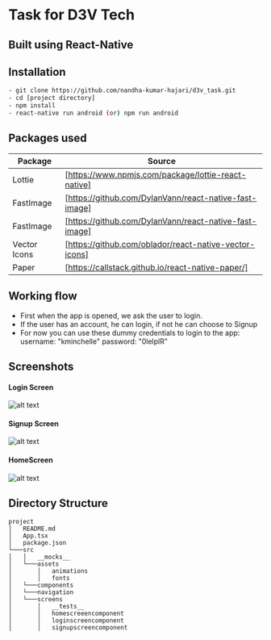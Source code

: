 # Task for D3V Tech
## Built using React-Native

## Installation

```sh
- git clone https://github.com/nandha-kumar-hajari/d3v_task.git
- cd [project directory]
- npm install
- react-native run android (or) npm run android
```

## Packages used


| Package | Source |
| ------ | ------ |
| Lottie | [https://www.npmjs.com/package/lottie-react-native] |
| FastImage | [https://github.com/DylanVann/react-native-fast-image] |
| FastImage | [https://github.com/DylanVann/react-native-fast-image] |
| Vector Icons | [https://github.com/oblador/react-native-vector-icons] |
| Paper | [https://callstack.github.io/react-native-paper/] |

## Working flow
- First when the app is opened, we ask the user to login.
- If the user has an account, he can login, if not he can choose to Signup
- For now you can use these dummy credentials to login to the app:
   username: "kminchelle"
   password: "0lelplR"


## Screenshots
#### Login Screen
![alt text](https://i.ibb.co/Bfm8Lfs/Screenshot-2023-03-20-at-1-10-35-AM.png)

#### Signup Screen
![alt text](https://i.ibb.co/pKP8CvK/Screenshot-2023-03-20-at-1-11-04-AM.png)

#### HomeScreen
![alt text](https://i.ibb.co/2v5bwzz/Screenshot-2023-03-20-at-1-13-32-AM.png)

## Directory Structure

```
project
│   README.md
│   App.tsx
│   package.json
└───src
│   │   __mocks__
│   └───assets
│       │   animations
│       │   fonts
│   └───components   
│   └───navigation 
│   └───screens
│       │   __tests__
│       │   homescreeencomponent
│       │   loginscreencomponent
│       │   signupscreencomponent

```


